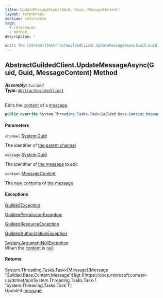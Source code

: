 ```yaml
---
title: UpdateMessageAsync(Guid, Guid, MessageContent)
layout: references
section: references
tags:
  - references
  - method
description: "

Edits the [content](AbstractGuildedClient.UpdateMessageAsync(Guid,Guid,MessageContent)#Guilded.AbstractGuildedClient.UpdateMessageAsync(Guid,Guid,Guilded.Base.Content.MessageContent).content 'Guilded.AbstractGuildedClient.UpdateMessageAsync(Guid, Guid, Guilded.Base.Content.MessageContent).content') of a [message](AbstractGuildedClient.UpdateMessageAsync(Guid,Guid,MessageContent)#Guilded.AbstractGuildedClient.UpdateMessageAsync(Guid,Guid,Guilded.Base.Content.MessageContent).message 'Guilded.AbstractGuildedClient.UpdateMessageAsync(Guid, Guid, Guilded.Base.Content.MessageContent).message')."
---
```


## AbstractGuildedClient.UpdateMessageAsync(Guid, Guid, MessageContent) Method
###### **Assembly:** `Guilded`<br/>**Type:** [`AbstractGuildedClient`](AbstractGuildedClient 'Guilded.AbstractGuildedClient')

Edits the [content](AbstractGuildedClient.UpdateMessageAsync(Guid,Guid,MessageContent)#Guilded.AbstractGuildedClient.UpdateMessageAsync(Guid,Guid,Guilded.Base.Content.MessageContent).content 'Guilded.AbstractGuildedClient.UpdateMessageAsync(Guid, Guid, Guilded.Base.Content.MessageContent).content') of a [message](AbstractGuildedClient.UpdateMessageAsync(Guid,Guid,MessageContent)#Guilded.AbstractGuildedClient.UpdateMessageAsync(Guid,Guid,Guilded.Base.Content.MessageContent).message 'Guilded.AbstractGuildedClient.UpdateMessageAsync(Guid, Guid, Guilded.Base.Content.MessageContent).message').

```csharp
public override System.Threading.Tasks.Task<Guilded.Base.Content.Message> UpdateMessageAsync(Guid channel, Guid message, Guilded.Base.Content.MessageContent content);
```
#### Parameters

<a name='Guilded.AbstractGuildedClient.UpdateMessageAsync(Guid,Guid,Guilded.Base.Content.MessageContent).channel'></a>

`channel` [System.Guid](https://docs.microsoft.com/en-us/dotnet/api/System.Guid 'System.Guid')

The identifier of [the parent channel](ServerChannel 'Guilded.Base.Servers.ServerChannel')

<a name='Guilded.AbstractGuildedClient.UpdateMessageAsync(Guid,Guid,Guilded.Base.Content.MessageContent).message'></a>

`message` [System.Guid](https://docs.microsoft.com/en-us/dotnet/api/System.Guid 'System.Guid')

The identifier of [the message](Message 'Guilded.Base.Content.Message') to edit

<a name='Guilded.AbstractGuildedClient.UpdateMessageAsync(Guid,Guid,Guilded.Base.Content.MessageContent).content'></a>

`content` [MessageContent](MessageContent 'Guilded.Base.Content.MessageContent')

The [new contents](MessageContent 'Guilded.Base.Content.MessageContent') of [the message](Message 'Guilded.Base.Content.Message')

#### Exceptions

[GuildedException](GuildedException 'Guilded.Base.GuildedException')

[GuildedPermissionException](GuildedPermissionException 'Guilded.Base.GuildedPermissionException')

[GuildedResourceException](GuildedResourceException 'Guilded.Base.GuildedResourceException')

[GuildedAuthorizationException](GuildedAuthorizationException 'Guilded.Base.GuildedAuthorizationException')

[System.ArgumentNullException](https://docs.microsoft.com/en-us/dotnet/api/System.ArgumentNullException 'System.ArgumentNullException')  
When the [content](AbstractGuildedClient.UpdateMessageAsync(Guid,Guid,MessageContent)#Guilded.AbstractGuildedClient.UpdateMessageAsync(Guid,Guid,Guilded.Base.Content.MessageContent).content 'Guilded.AbstractGuildedClient.UpdateMessageAsync(Guid, Guid, Guilded.Base.Content.MessageContent).content') is [null](https://docs.microsoft.com/en-us/dotnet/csharp/language-reference/keywords/null 'https://docs.microsoft.com/en-us/dotnet/csharp/language-reference/keywords/null')

#### Returns
[System.Threading.Tasks.Task&lt;](https://docs.microsoft.com/en-us/dotnet/api/System.Threading.Tasks.Task-1 'System.Threading.Tasks.Task`1')[Message](Message 'Guilded.Base.Content.Message')[&gt;](https://docs.microsoft.com/en-us/dotnet/api/System.Threading.Tasks.Task-1 'System.Threading.Tasks.Task`1')  
Updated [message](AbstractGuildedClient.UpdateMessageAsync(Guid,Guid,MessageContent)#Guilded.AbstractGuildedClient.UpdateMessageAsync(Guid,Guid,Guilded.Base.Content.MessageContent).message 'Guilded.AbstractGuildedClient.UpdateMessageAsync(Guid, Guid, Guilded.Base.Content.MessageContent).message')